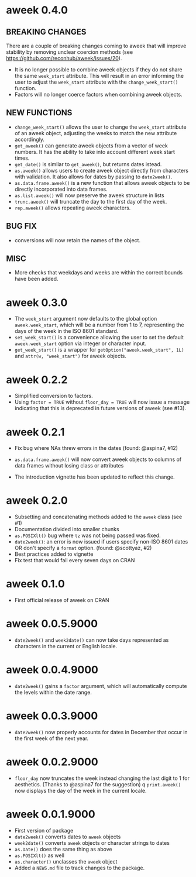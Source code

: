 # aweek 0.4.0

## BREAKING CHANGES

There are a couple of breaking changes coming to aweek that will improve
stability by removing unclear coercion methods
(see https://github.com/reconhub/aweek/issues/20).

* It is no longer possible to combine aweek objects if they do not share the
  same `week_start` attribute. This will result in an error informing the user
  to adjust the `week_start` attribute with the `change_week_start()` function.
* Factors will no longer coerce factors when combining aweek objects. 

## NEW FUNCTIONS

* `change_week_start()` allows the user to change the `week_start` attribute of
  an aweek object, adjusting the weeks to match the new attribute accordingly.
* `get_aweek()` can generate aweek objects from a vector of week numbers. It has
  the ability to take into account different week start times. 
* `get_date()` is similar to `get_aweek()`, but returns dates istead.
* `as.aweek()` allows users to create aweek object directly from characters with
  validation. It also allows for dates by passing to `date2week()`.
* `as.data.frame.aweek()` is a new function that allows aweek objects to be
  directly incorporated into data frames.
* `as.list.aweek()` will now preserve the aweek structure in lists
* `trunc.aweek()` will truncate the day to the first day of the week. 
* `rep.aweek()` allows repeating aweek characters.

## BUG FIX

* conversions will now retain the names of the object.

## MISC

* More checks that weekdays and weeks are within the correct bounds have been
  added. 

# aweek 0.3.0

* The `week_start` argument now defaults to the global option `aweek.week_start`,
  which will be a number from 1 to 7, representing the days of the week in the
  ISO 8601 standard.
* `set_week_start()` is a convenience allowing the user to set the default 
  `aweek.week_start` option via integer or character input.
* `get_week_start()` is a wrapper for `getOption("aweek.week_start", 1L)` and
  `attr(w, "week_start")` for aweek objects.

# aweek 0.2.2

* Simplified conversion to factors.
* Using `factor = TRUE` without `floor_day = TRUE` will now issue a message
  indicating that this is deprecated in future versions of aweek (see #13).

# aweek 0.2.1

* Fix bug where NAs threw errors in the dates (found: @aspina7, #12)

* `as.data.frame.aweek()` will now convert aweek objects to columns of data
  frames without losing class or attributes
* The introduction vignette has been updated to reflect this change. 

# aweek 0.2.0

* Subsetting and concatenating methods added to the `aweek` class (see #1)
* Documentation divided into smaller chunks
* `as.POSIXlt()` bug where `tz` was not being passed was fixed.
* `date2week()`: an error is now issued if users specify non-ISO 8601 dates OR
  don't specify a `format` option. (found: @scottyaz, #2)
* Best practices added to vignette
* Fix test that would fail every seven days on CRAN

# aweek 0.1.0

* First official release of aweek on CRAN

# aweek 0.0.5.9000

* `date2week()` and `week2date()` can now take days represented as characters in
  the current or English locale. 

# aweek 0.0.4.9000

* `date2week()` gains a `factor` argument, which will automatically compute the
  levels within the date range.

# aweek 0.0.3.9000

* `date2week()` now properly accounts for dates in December that occur in the
  first week of the next year. 

# aweek 0.0.2.9000

* `floor_day` now truncates the week instead changing the last digit to 1 for
  aesthetics. (Thanks to @aspina7 for the suggestion)
q `print.aweek()` now displays the day of the week in the current locale.

# aweek 0.0.1.9000

* First version of package
* `date2week()` converts dates to `aweek` objects
* `week2date()` converts `aweek` objects or character strings to dates
* `as.Date()` does the same thing as above
* `as.POSIXlt()` as well
* `as.character()` unclasses the `aweek` object
* Added a `NEWS.md` file to track changes to the package.
